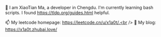 👋 I am XiaoTian Ma, a developer in Chengdu. I'm currently learning bash scripts. I found https://tldp.org/guides.html helpful. 

📫 My leetcode homepage: https://leetcode.cn/u/x1a0t/.<br />
🌱 My blog: https://x1a0t.zhubai.love/
<!--
**405028157/405028157** is a ✨ _special_ ✨ repository because its `README.md` (this file) appears on your GitHub profile.

Here are some ideas to get you started:

- 🔭 I’m currently working on ...
- 🌱 I’m currently learning ...
- 👯 I’m looking to collaborate on ...
- 🤔 I’m looking for help with ...
- 💬 Ask me about ...
- 📫 How to reach me: ...
- 😄 Pronouns: ...
- ⚡ Fun fact: ...
-->
